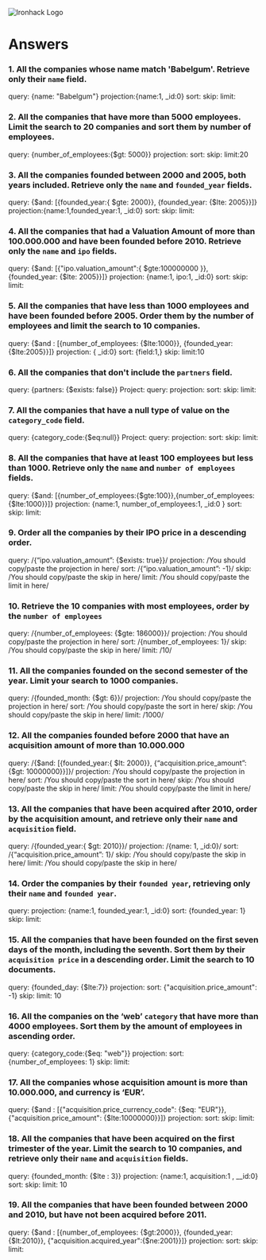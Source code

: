 ![Ironhack Logo](https://i.imgur.com/1QgrNNw.png)

# Answers

### 1. All the companies whose name match 'Babelgum'. Retrieve only their `name` field.


query: {name: "Babelgum"}
projection:{name:1, \_id:0}
sort:
skip:
limit:

### 2. All the companies that have more than 5000 employees. Limit the search to 20 companies and sort them by **number of employees**.


query: {number_of_employees:{$gt: 5000}}
projection:
sort:
skip:
limit:20

### 3. All the companies founded between 2000 and 2005, both years included. Retrieve only the `name` and `founded_year` fields.


query: {$and: [{founded_year:{ $gte: 2000}}, {founded_year: {$lte: 2005}}]}
projection:{name:1,founded_year:1, \_id:0}
sort:
skip:
limit:

### 4. All the companies that had a Valuation Amount of more than 100.000.000 and have been founded before 2010. Retrieve only the `name` and `ipo` fields.


query: {$and: [{"ipo.valuation_amount":{ $gte:100000000 }}, {founded_year: {$lte: 2005}}]}
projection: {name:1, ipo:1, \_id:0}
sort:
skip:
limit:

### 5. All the companies that have less than 1000 employees and have been founded before 2005. Order them by the number of employees and limit the search to 10 companies.


query: {$and : [{number_of_employees: {$lte:1000}}, {founded_year: {$lte:2005}}]}
projection: { \_id:0}
sort: {field:1,}
skip:
limit:10

### 6. All the companies that don't include the `partners` field.



query: {partners: {$exists: false}}
Project:
query:
projection:
sort:
skip:
limit:

### 7. All the companies that have a null type of value on the `category_code` field.

<!-- Your Code Goes Here -->

query: {category_code:{$eq:null}}
Project:
query:
projection:
sort:
skip:
limit:

### 8. All the companies that have at least 100 employees but less than 1000. Retrieve only the `name` and `number of employees` fields.

<!-- Your Code Goes Here -->

query: {$and: [{number_of_employees:{$gte:100}},{number_of_employees:{$lte:1000}}]}
projection: {name:1, number_of_employees:1, \_id:0 }
sort:
skip:
limit:

### 9. Order all the companies by their IPO price in a descending order.

query: /{“ipo.valuation_amount”: {$exists: true}}/
projection: /You should copy/paste the projection in here/
sort: /{“ipo.valuation_amount”: -1}/
skip: /You should copy/paste the skip in here/
limit: /You should copy/paste the limit in here/

### 10. Retrieve the 10 companies with most employees, order by the `number of employees`

query: /{number_of_employees: {$gte: 186000}}/
projection: /You should copy/paste the projection in here/
sort: /{number_of_employees: 1}/
skip: /You should copy/paste the skip in here/
limit: /10/

### 11. All the companies founded on the second semester of the year. Limit your search to 1000 companies.

query: /{founded_month: {$gt: 6}}/
projection: /You should copy/paste the projection in here/
sort: /You should copy/paste the sort in here/
skip: /You should copy/paste the skip in here/
limit: /1000/

### 12. All the companies founded before 2000 that have an acquisition amount of more than 10.000.000

query: /{$and: [{founded_year:{ $lt: 2000}}, {“acquisition.price_amount”: {$gt: 10000000}}]}/
projection: /You should copy/paste the projection in here/
sort: /You should copy/paste the sort in here/
skip: /You should copy/paste the skip in here/
limit: /You should copy/paste the limit in here/

### 13. All the companies that have been acquired after 2010, order by the acquisition amount, and retrieve only their `name` and `acquisition` field.

query: /{founded_year:{ $gt: 2010}}/
projection: /{name: 1, \_id:0}/
sort: /{“acquisition.price_amount”: 1}/
skip: /You should copy/paste the skip in here/
limit: /You should copy/paste the skip in here/

### 14. Order the companies by their `founded year`, retrieving only their `name` and `founded year`.

query:
projection: {name:1, founded_year:1, \_id:0}
sort: {founded_year: 1}
skip:
limit:

### 15. All the companies that have been founded on the first seven days of the month, including the seventh. Sort them by their `acquisition price` in a descending order. Limit the search to 10 documents.

query: {founded_day: {$lte:7}}
projection:
sort: {"acquisition.price_amount": -1}
skip:
limit: 10

### 16. All the companies on the ‘web’ `category` that have more than 4000 employees. Sort them by the amount of employees in ascending order.

query: {category_code:{$eq: "web"}}
projection:
sort: {number_of_employees: 1}
skip:
limit:

### 17. All the companies whose acquisition amount is more than 10.000.000, and currency is ‘EUR’.

query: {$and : [{"acquisition.price_currency_code": {$eq: "EUR"}}, {"acquisition.price_amount": {$lte:10000000}}]}
projection:
sort:
skip:
limit:

### 18. All the companies that have been acquired on the first trimester of the year. Limit the search to 10 companies, and retrieve only their `name` and `acquisition` fields.

query: {founded_month: {$lte : 3}}
projection: {name:1, acquisition:1 , __id:0}
sort:
skip:
limit: 10

### 19. All the companies that have been founded between 2000 and 2010, but have not been acquired before 2011.

query: {$and : [{number_of_employees: {$gt:2000}}, {founded_year: {$lt:2010}}, {"acquisition.acquired_year":{$ne:2001}}]}
projection:
sort:
skip:
limit:
